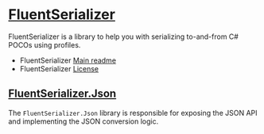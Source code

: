 ﻿# [FluentSerializer](https://github.com/Marvin-Brouwer/FluentSerializer#readme)

FluentSerializer is a library to help you with serializing to-and-from C# POCOs using profiles.

- FluentSerializer [Main readme](https://github.com/Marvin-Brouwer/FluentSerializer#readme)
- FluentSerializer [License](https://github.com/Marvin-Brouwer/FluentSerializer/blob/main/License.md#readme)

## [FluentSerializer.Json](https://github.com/Marvin-Brouwer/FluentSerializer/tree/main/src/FluentSerializer.Json#readme)

The `FluentSerializer.Json` library is responsible for exposing the JSON API and implementing the JSON conversion logic.
